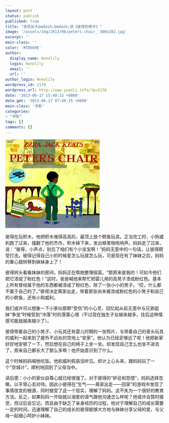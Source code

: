 ```yaml
---
layout: post
status: publish
published: true
title: "发现长大&mdash;&mdash;读《彼得的椅子》"
image: '/assets/img/2013/06/peters.chair_-300x282.jpg'
excerpt: ''
main-class: ''
color: '#7D669E'
author:
  display_name: Honolily
  login: Honolily
  email: ''
  url: ''
author_login: Honolily
wordpress_id: 2178
wordpress_url: http://www.yuanli.info/?p=2178
date: '2013-06-17 15:40:15 +0800'
date_gmt: '2013-06-17 07:40:15 +0800'
main-class: '书影'
categories:
- "书影"
tags: []
comments: []
---
```

![peters chair](/assets/img/2013/06/peters.chair_-300x282.jpg "peters.chair_")

彼得在玩积木，他把积木堆得高高的，最顶上放个鳄鱼玩具。正当完工时，小狗威利跑了过来，撞翻了他的杰作，积木掉下来，发出噼里啪啦响声。妈妈走了过来，说：&ldquo;彼得，小声点，别忘了咱们有个小宝宝啊！&rdquo;妈妈无意中的一句话，让彼得颇受打击。彼得记得自己小的时候爱怎么玩就怎么玩，可是现在有了妹妹之后，妈妈的重心就转移到妹妹身上了！

彼得转头看看妹妹的房间，妈妈正在帮她整理摇篮。&ldquo;那原来是我的！可如今他们把它漆成了粉红色！&rdquo;这时，爸爸喊他来帮忙把婴儿用的高凳子漆成粉红色。基本上所有曾经属于他的东西都被漆成了粉红色，除了一张小小的凳子。&ldquo;哎，什么都不属于自己的了。&rdquo;彼得决定离家出走，带着那张尚未被漆成粉红色的小凳子和自己的小鳄鱼，还有小狗威利。

我们或许可以想象一下小家伙那颗&ldquo;受伤&rdquo;的小心灵，回忆起从前无意中与兄弟姐妹&ldquo;争宠&rdquo;时候受到&ldquo;冷落&rdquo;时的落寞心境（不过现在独生子女越来越多，往后这种情感可能就越来越少了）。

彼得带着自己的小凳子、小玩具还有婴儿时期的一张照片，与带着自己的骨头玩具的威利一起来到了屋外不远处的空地上&ldquo;安家&rdquo;。他认为已经足够远了呢！他把新家好好地安顿了一下，然后想在自己的椅子上坐一坐。却发现自己怎么也坐不进去了，原来自己都长大了那么多啊！他开始意识到了什么。

这个时候妈妈喊他吃饭。他和威利假装没听见。却计上心头来，跟妈妈玩了一个&ldquo;空城计&rdquo;，顺利地回到了父母当中。

读后感：小小的家伙自尊心就已经很强了。对于彼得的&ldquo;妒忌和怨恨&rdquo;，妈妈选择忽略，以平常心去对待。因此小彼得在&ldquo;生气&mdash;&mdash;离家出走&mdash;&mdash;回家&rdquo;的游戏中发现了事情改变的根源，同时接受了这一个现实，理解了妈妈。这不失为一个很好的教育方法。反之，如果妈妈一开始就以溺爱的语气跟他沟通怎么样呢？他或许会暂时接受，但过后会忘记。而且由于缺乏了亲身经历的过程，他对于理解自己的成长需要一定的时间。迅速理解了自己的成长的彼得能够大方地与妹妹分享父母的爱，与父母一起细心呵护小妹妹。

